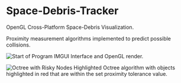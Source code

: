 # Space-Debris-Tracker
OpenGL Cross-Platform Space-Debris Visualization.

Proximity measurement algorithms implemented to predict possible collisions.

![Start of Program](https://i.gyazo.com/f6cd6d54f1bb94c2cc49c136a6397d3d.jpg)
IMGUI Interface and OpenGL render.

![Octree with Risky Nodes Highlighted](https://i.gyazo.com/af90455d75e2dc3f146690762193ea42.jpg)
Octree algorithm with objects highlighted in red that are within the set proximity tolerance value.
